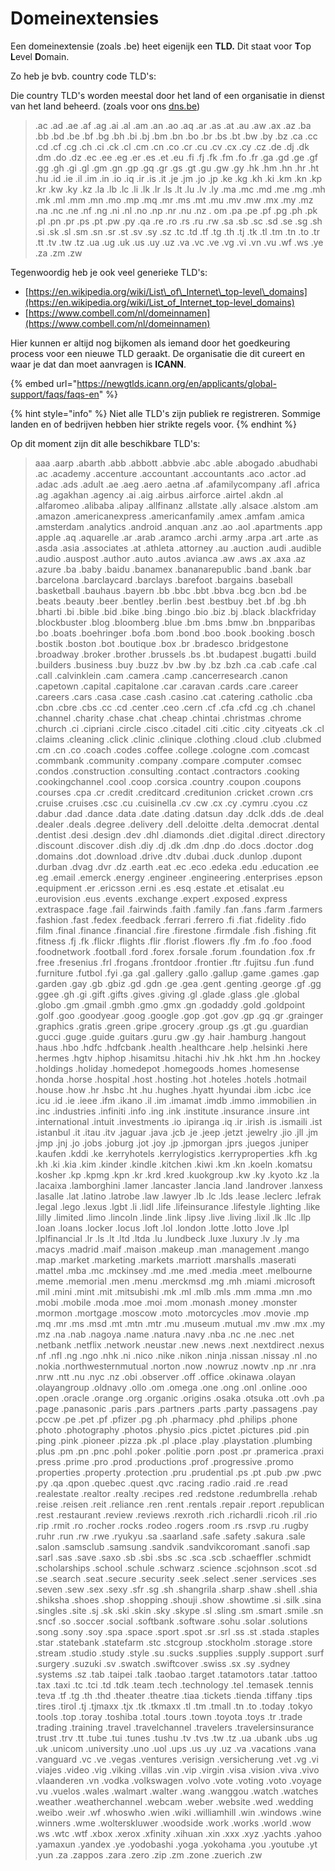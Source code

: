 # Domeinextensies

Een domeinextensie \(zoals .be\) heet eigenijk een **TLD.** Dit staat voor **T**op **L**evel **D**omain.

Zo heb je bvb. country code TLD's:

Die country TLD's worden meestal door het land of een organisatie in dienst van het land beheerd. \(zoals voor ons [dns.be](https://dns.be)\)

> .ac .ad .ae .af .ag .ai .al .am .an .ao .aq .ar .as .at .au .aw .ax .az .ba .bb .bd .be .bf .bg .bh .bi .bj .bm .bn .bo .br .bs .bt .bw .by .bz .ca .cc .cd .cf .cg .ch .ci .ck .cl .cm .cn .co .cr .cu .cv .cx .cy .cz .de .dj .dk .dm .do .dz .ec .ee .eg .er .es .et .eu .fi .fj .fk .fm .fo .fr .ga .gd .ge .gf .gg .gh .gi .gl .gm .gn .gp .gq .gr .gs .gt .gu .gw .gy .hk .hm .hn .hr .ht .hu .id .ie .il .im .in .io .iq .ir .is .it .je .jm .jo .jp .ke .kg .kh .ki .km .kn .kp .kr .kw .ky .kz .la .lb .lc .li .lk .lr .ls .lt .lu .lv .ly .ma .mc .md .me .mg .mh .mk .ml .mm .mn .mo .mp .mq .mr .ms .mt .mu .mv .mw .mx .my .mz .na .nc .ne .nf .ng .ni .nl .no .np .nr .nu .nz . om .pa .pe .pf .pg .ph .pk .pl .pn .pr .ps .pt .pw .py .qa .re .ro .rs .ru .rw .sa .sb .sc .sd .se .sg .sh .si .sk .sl .sm .sn .sr .st .sv .sy .sz .tc .td .tf .tg .th .tj .tk .tl .tm .tn .to .tr .tt .tv .tw .tz .ua .ug .uk .us .uy .uz .va .vc .ve .vg .vi .vn .vu .wf .ws .ye .za .zm .zw

Tegenwoordig heb je ook veel generieke TLD's:

* [https://en.wikipedia.org/wiki/List\_of\_Internet\_top-level\_domains](https://en.wikipedia.org/wiki/List_of_Internet_top-level_domains)
* [https://www.combell.com/nl/domeinnamen](https://www.combell.com/nl/domeinnamen)

Hier kunnen er altijd nog bijkomen als iemand door het goedkeuring process voor een nieuwe TLD geraakt. De organisatie die dit cureert en waar je dat dan moet aanvragen is **ICANN**.

{% embed url="https://newgtlds.icann.org/en/applicants/global-support/faqs/faqs-en" %}

{% hint style="info" %}
Niet alle TLD's zijn publiek re registreren. Sommige landen en of bedrijven hebben hier strikte regels voor.
{% endhint %}

Op dit moment zijn dit alle beschikbare TLD's:

> aaa .aarp .abarth .abb .abbott .abbvie .abc .able .abogado .abudhabi .ac .academy .accenture .accountant .accountants .aco .actor .ad .adac .ads .adult .ae .aeg .aero .aetna .af .afamilycompany .afl .africa .ag .agakhan .agency .ai .aig .airbus .airforce .airtel .akdn .al .alfaromeo .alibaba .alipay .allfinanz .allstate .ally .alsace .alstom .am .amazon .americanexpress .americanfamily .amex .amfam .amica .amsterdam .analytics .android .anquan .anz .ao .aol .apartments .app .apple .aq .aquarelle .ar .arab .aramco .archi .army .arpa .art .arte .as .asda .asia .associates .at .athleta .attorney .au .auction .audi .audible .audio .auspost .author .auto .autos .avianca .aw .aws .ax .axa .az .azure .ba .baby .baidu .banamex .bananarepublic .band .bank .bar .barcelona .barclaycard .barclays .barefoot .bargains .baseball .basketball .bauhaus .bayern .bb .bbc .bbt .bbva .bcg .bcn .bd .be .beats .beauty .beer .bentley .berlin .best .bestbuy .bet .bf .bg .bh .bharti .bi .bible .bid .bike .bing .bingo .bio .biz .bj .black .blackfriday .blockbuster .blog .bloomberg .blue .bm .bms .bmw .bn .bnpparibas .bo .boats .boehringer .bofa .bom .bond .boo .book .booking .bosch .bostik .boston .bot .boutique .box .br .bradesco .bridgestone .broadway .broker .brother .brussels .bs .bt .budapest .bugatti .build .builders .business .buy .buzz .bv .bw .by .bz .bzh .ca .cab .cafe .cal .call .calvinklein .cam .camera .camp .cancerresearch .canon .capetown .capital .capitalone .car .caravan .cards .care .career .careers .cars .casa .case .cash .casino .cat .catering .catholic .cba .cbn .cbre .cbs .cc .cd .center .ceo .cern .cf .cfa .cfd .cg .ch .chanel .channel .charity .chase .chat .cheap .chintai .christmas .chrome .church .ci .cipriani .circle .cisco .citadel .citi .citic .city .cityeats .ck .cl .claims .cleaning .click .clinic .clinique .clothing .cloud .club .clubmed .cm .cn .co .coach .codes .coffee .college .cologne .com .comcast .commbank .community .company .compare .computer .comsec .condos .construction .consulting .contact .contractors .cooking .cookingchannel .cool .coop .corsica .country .coupon .coupons .courses .cpa .cr .credit .creditcard .creditunion .cricket .crown .crs .cruise .cruises .csc .cu .cuisinella .cv .cw .cx .cy .cymru .cyou .cz .dabur .dad .dance .data .date .dating .datsun .day .dclk .dds .de .deal .dealer .deals .degree .delivery .dell .deloitte .delta .democrat .dental .dentist .desi .design .dev .dhl .diamonds .diet .digital .direct .directory .discount .discover .dish .diy .dj .dk .dm .dnp .do .docs .doctor .dog .domains .dot .download .drive .dtv .dubai .duck .dunlop .dupont .durban .dvag .dvr .dz .earth .eat .ec .eco .edeka .edu .education .ee .eg .email .emerck .energy .engineer .engineering .enterprises .epson .equipment .er .ericsson .erni .es .esq .estate .et .etisalat .eu .eurovision .eus .events .exchange .expert .exposed .express .extraspace .fage .fail .fairwinds .faith .family .fan .fans .farm .farmers .fashion .fast .fedex .feedback .ferrari .ferrero .fi .fiat .fidelity .fido .film .final .finance .financial .fire .firestone .firmdale .fish .fishing .fit .fitness .fj .fk .flickr .flights .flir .florist .flowers .fly .fm .fo .foo .food .foodnetwork .football .ford .forex .forsale .forum .foundation .fox .fr .free .fresenius .frl .frogans .frontdoor .frontier .ftr .fujitsu .fun .fund .furniture .futbol .fyi .ga .gal .gallery .gallo .gallup .game .games .gap .garden .gay .gb .gbiz .gd .gdn .ge .gea .gent .genting .george .gf .gg .ggee .gh .gi .gift .gifts .gives .giving .gl .glade .glass .gle .global .globo .gm .gmail .gmbh .gmo .gmx .gn .godaddy .gold .goldpoint .golf .goo .goodyear .goog .google .gop .got .gov .gp .gq .gr .grainger .graphics .gratis .green .gripe .grocery .group .gs .gt .gu .guardian .gucci .guge .guide .guitars .guru .gw .gy .hair .hamburg .hangout .haus .hbo .hdfc .hdfcbank .health .healthcare .help .helsinki .here .hermes .hgtv .hiphop .hisamitsu .hitachi .hiv .hk .hkt .hm .hn .hockey .holdings .holiday .homedepot .homegoods .homes .homesense .honda .horse .hospital .host .hosting .hot .hoteles .hotels .hotmail .house .how .hr .hsbc .ht .hu .hughes .hyatt .hyundai .ibm .icbc .ice .icu .id .ie .ieee .ifm .ikano .il .im .imamat .imdb .immo .immobilien .in .inc .industries .infiniti .info .ing .ink .institute .insurance .insure .int .international .intuit .investments .io .ipiranga .iq .ir .irish .is .ismaili .ist .istanbul .it .itau .itv .jaguar .java .jcb .je .jeep .jetzt .jewelry .jio .jll .jm .jmp .jnj .jo .jobs .joburg .jot .joy .jp .jpmorgan .jprs .juegos .juniper .kaufen .kddi .ke .kerryhotels .kerrylogistics .kerryproperties .kfh .kg .kh .ki .kia .kim .kinder .kindle .kitchen .kiwi .km .kn .koeln .komatsu .kosher .kp .kpmg .kpn .kr .krd .kred .kuokgroup .kw .ky .kyoto .kz .la .lacaixa .lamborghini .lamer .lancaster .lancia .land .landrover .lanxess .lasalle .lat .latino .latrobe .law .lawyer .lb .lc .lds .lease .leclerc .lefrak .legal .lego .lexus .lgbt .li .lidl .life .lifeinsurance .lifestyle .lighting .like .lilly .limited .limo .lincoln .linde .link .lipsy .live .living .lixil .lk .llc .llp .loan .loans .locker .locus .loft .lol .london .lotte .lotto .love .lpl .lplfinancial .lr .ls .lt .ltd .ltda .lu .lundbeck .luxe .luxury .lv .ly .ma .macys .madrid .maif .maison .makeup .man .management .mango .map .market .marketing .markets .marriott .marshalls .maserati .mattel .mba .mc .mckinsey .md .me .med .media .meet .melbourne .meme .memorial .men .menu .merckmsd .mg .mh .miami .microsoft .mil .mini .mint .mit .mitsubishi .mk .ml .mlb .mls .mm .mma .mn .mo .mobi .mobile .moda .moe .moi .mom .monash .money .monster .mormon .mortgage .moscow .moto .motorcycles .mov .movie .mp .mq .mr .ms .msd .mt .mtn .mtr .mu .museum .mutual .mv .mw .mx .my .mz .na .nab .nagoya .name .natura .navy .nba .nc .ne .nec .net .netbank .netflix .network .neustar .new .news .next .nextdirect .nexus .nf .nfl .ng .ngo .nhk .ni .nico .nike .nikon .ninja .nissan .nissay .nl .no .nokia .northwesternmutual .norton .now .nowruz .nowtv .np .nr .nra .nrw .ntt .nu .nyc .nz .obi .observer .off .office .okinawa .olayan .olayangroup .oldnavy .ollo .om .omega .one .ong .onl .online .ooo .open .oracle .orange .org .organic .origins .osaka .otsuka .ott .ovh .pa .page .panasonic .paris .pars .partners .parts .party .passagens .pay .pccw .pe .pet .pf .pfizer .pg .ph .pharmacy .phd .philips .phone .photo .photography .photos .physio .pics .pictet .pictures .pid .pin .ping .pink .pioneer .pizza .pk .pl .place .play .playstation .plumbing .plus .pm .pn .pnc .pohl .poker .politie .porn .post .pr .pramerica .praxi .press .prime .pro .prod .productions .prof .progressive .promo .properties .property .protection .pru .prudential .ps .pt .pub .pw .pwc .py .qa .qpon .quebec .quest .qvc .racing .radio .raid .re .read .realestate .realtor .realty .recipes .red .redstone .redumbrella .rehab .reise .reisen .reit .reliance .ren .rent .rentals .repair .report .republican .rest .restaurant .review .reviews .rexroth .rich .richardli .ricoh .ril .rio .rip .rmit .ro .rocher .rocks .rodeo .rogers .room .rs .rsvp .ru .rugby .ruhr .run .rw .rwe .ryukyu .sa .saarland .safe .safety .sakura .sale .salon .samsclub .samsung .sandvik .sandvikcoromant .sanofi .sap .sarl .sas .save .saxo .sb .sbi .sbs .sc .sca .scb .schaeffler .schmidt .scholarships .school .schule .schwarz .science .scjohnson .scot .sd .se .search .seat .secure .security .seek .select .sener .services .ses .seven .sew .sex .sexy .sfr .sg .sh .shangrila .sharp .shaw .shell .shia .shiksha .shoes .shop .shopping .shouji .show .showtime .si .silk .sina .singles .site .sj .sk .ski .skin .sky .skype .sl .sling .sm .smart .smile .sn .sncf .so .soccer .social .softbank .software .sohu .solar .solutions .song .sony .soy .spa .space .sport .spot .sr .srl .ss .st .stada .staples .star .statebank .statefarm .stc .stcgroup .stockholm .storage .store .stream .studio .study .style .su .sucks .supplies .supply .support .surf .surgery .suzuki .sv .swatch .swiftcover .swiss .sx .sy .sydney .systems .sz .tab .taipei .talk .taobao .target .tatamotors .tatar .tattoo .tax .taxi .tc .tci .td .tdk .team .tech .technology .tel .temasek .tennis .teva .tf .tg .th .thd .theater .theatre .tiaa .tickets .tienda .tiffany .tips .tires .tirol .tj .tjmaxx .tjx .tk .tkmaxx .tl .tm .tmall .tn .to .today .tokyo .tools .top .toray .toshiba .total .tours .town .toyota .toys .tr .trade .trading .training .travel .travelchannel .travelers .travelersinsurance .trust .trv .tt .tube .tui .tunes .tushu .tv .tvs .tw .tz .ua .ubank .ubs .ug .uk .unicom .university .uno .uol .ups .us .uy .uz .va .vacations .vana .vanguard .vc .ve .vegas .ventures .verisign .versicherung .vet .vg .vi .viajes .video .vig .viking .villas .vin .vip .virgin .visa .vision .viva .vivo .vlaanderen .vn .vodka .volkswagen .volvo .vote .voting .voto .voyage .vu .vuelos .wales .walmart .walter .wang .wanggou .watch .watches .weather .weatherchannel .webcam .weber .website .wed .wedding .weibo .weir .wf .whoswho .wien .wiki .williamhill .win .windows .wine .winners .wme .wolterskluwer .woodside .work .works .world .wow .ws .wtc .wtf .xbox .xerox .xfinity .xihuan .xin .xxx .xyz .yachts .yahoo .yamaxun .yandex .ye .yodobashi .yoga .yokohama .you .youtube .yt .yun .za .zappos .zara .zero .zip .zm .zone .zuerich .zw

